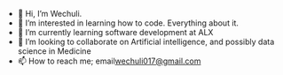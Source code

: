 - 👋 Hi, I’m Wechuli.
- 👀 I’m interested in learning how to code. Everything about it.
- 🌱 I’m currently learning software development at ALX
- 💞️ I’m looking to collaborate on Artificial intelligence, and possibly data science in Medicine
- 📫 How to reach me; email<wechuli017@gmail.com>

<!---
wechu07/wechu07 is a ✨ special ✨ repository because its `README.md` (this file) appears on your GitHub profile.
You can click the Preview link to take a look at your changes.
--->
